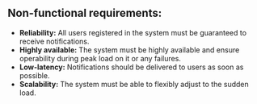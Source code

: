 ## Non-functional requirements:
- **Reliability:** All users registered in the system must be guaranteed to receive notifications.
- **Highly available:** The system must be highly available and ensure operability during peak load on it or any failures.
- **Low-latency:** Notifications should be delivered to users as soon as possible.
- **Scalability:** The system must be able to flexibly adjust to the sudden load.
